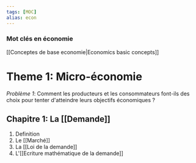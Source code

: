 ```yaml
---
tags: [MOC]
alias: econ
---
```

### Mot clés en économie
[[Conceptes de base economie|Economics basic concepts]]

# Theme 1: Micro-économie
*Problème 1*: Comment les producteurs et les consommateurs font-ils des choix pour tenter d'atteindre leurs objectifs économiques ?

## Chapitre 1: La [[Demande]]
1. Definition
2. Le [[Marché]]
3. La [[Loi de la demande]]
4. L'[[Ecriture mathématique de la demande]]
